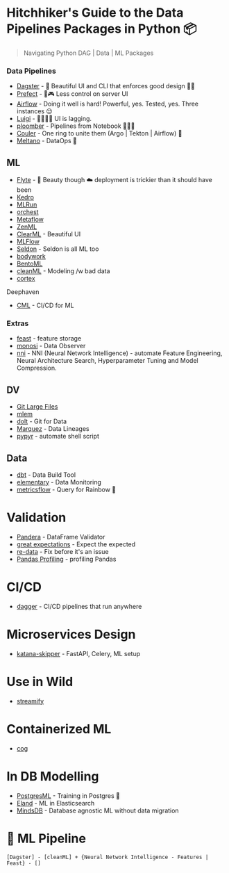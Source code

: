 # Hitchhiker's Guide to the Data Pipelines Packages in Python 📦
> Navigating Python DAG | Data | ML Packages

### Data Pipelines
* [Dagster](https://github.com/dagster-io/dagster) - 👑 Beautiful UI and CLI that enforces good design 🐙🤗
* [Prefect](https://github.com/PrefectHQ/prefect) - 🙈🎮 Less control on server UI 
* [Airflow](https://github.com/apache/airflow) - Doing it well is hard! Powerful, yes. Tested, yes. Three instances 😒 
* [Luigi](https://github.com/spotify/luigi) - 👴🏾🧓🏾 UI is lagging.
* [ploomber](https://github.com/ploomber/ploomber) - Pipelines from Notebook 🤷🏿‍♂️
* [Couler](https://github.com/couler-proj/couler) - One ring to unite them (Argo | Tekton | Airflow) 💍
* [Meltano](https://github.com/meltano/meltano) - DataOps 🧇



## ML
* [Flyte](https://github.com/flyteorg/flyte) - 🔋 Beauty though ☁️ deployment is trickier than it should have been
* [Kedro](https://github.com/kedro-org/kedro)
* [MLRun](https://github.com/mlrun/mlrun)
* [orchest](https://github.com/orchest/orchest)
* [Metaflow](https://github.com/Netflix/metaflow)
* [ZenML](https://github.com/zenml-io/zenml)
* [ClearML](https://github.com/allegroai/clearml) - Beautiful UI
* [MLFlow](https://github.com/mlflow/mlflow)
* [Seldon](https://github.com/SeldonIO/seldon-core) - Seldon is all ML too
* [bodywork](https://bodywork.readthedocs.io/en/latest/#what-problems-does-bodywork-solve)
* [BentoML](https://github.com/bentoml/BentoML)
* [cleanML](https://docs.cleanlab.ai/v2.0.0/) - Modeling /w bad data
* [cortex](https://github.com/cortexlabs/cortex) 

Deephaven
* [CML](https://github.com/iterative/cml) - CI/CD for ML

### Extras

* [feast](https://github.com/feast-dev/feast) - feature storage
* [monosi](https://github.com/monosidev/monosi) - Data Observer 
* [nni](https://github.com/microsoft/nni) - NNI (Neural Network Intelligence) - automate Feature Engineering, Neural Architecture Search, Hyperparameter Tuning and Model Compression.

## DV
* [Git Large Files](https://git-lfs.github.com/)
* [mlem](https://github.com/iterative/mlem)
* [dolt](https://github.com/dolthub/dolt) - Git for Data
* [Marquez](https://github.com/MarquezProject/marquez) - Data Lineages 
* [pypyr](https://github.com/pypyr/pypyr/) - automate shell script


## Data
* [dbt](https://github.com/dbt-labs/dbt-core) - Data Build Tool<br>
* [elementary](https://github.com/elementary-data/elementary) - Data Monitoring 
* [metricsflow](https://github.com/transform-data/metricflow) - Query for Rainbow 🌈 

# Validation
* [Pandera](https://pandera.readthedocs.io/en/latest/dataframe_schemas.html) - DataFrame Validator
* [great expectations](https://github.com/great-expectations/great_expectations) - Expect the expected
* [re-data](https://github.com/re-data/re-data) - Fix before it's an issue
* [Pandas Profiling](https://github.com/ydataai/pandas-profiling) - profiling Pandas

# CI/CD
* [dagger](https://github.com/dagger/dagger) - CI/CD pipelines that run anywhere

# Microservices Design
* [katana-skipper](https://github.com/katanaml/katana-skipper) - FastAPI, Celery, ML setup 

# Use in Wild
* [streamify](https://github.com/ankurchavda/streamify)

# Containerized ML
* [cog](https://github.com/replicate/cog)

# In DB Modelling 
* [PostgresML](https://github.com/postgresml/postgresml.github.io) - Training in Postgres 🥽
* [Eland](https://github.com/elastic/eland) - ML in Elasticsearch
* [MindsDB](https://github.com/mindsdb/mindsdb) - Database agnostic ML without data migration 


# 🦄 ML Pipeline
    [Dagster] - [cleanML] + {Neural Network Intelligence - Features | Feast} - []
